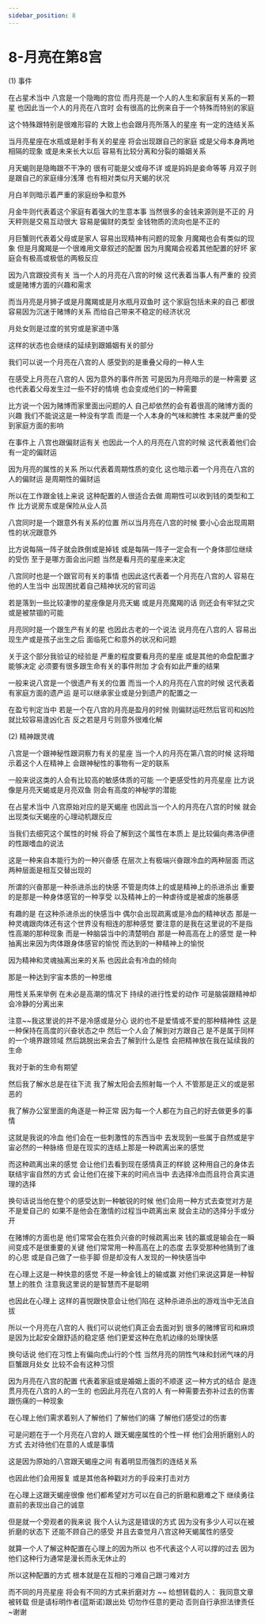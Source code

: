 ```yaml
---
sidebar_position: 8
---
```


# 8-月亮在第8宫
(1) 事件

在占星术当中
八宫是一个隐晦的宫位
而月亮是一个人的人生和家庭有关系的一颗星
也因此当一个人的月亮在八宫时
会有很高的比例来自于一个特殊而特别的家庭

这个特殊跟特别是很难形容的
大致上也会跟月亮所落入的星座
有一定的连结关系

当月亮星座在水瓶或是射手有关的星座
将会出现跟自己的家庭
或是父母本身两地相隔的现象
或是未来长大以后
容易有比较分离和分裂的婚姻关系

月天蝎则是隐晦跟不干净的
很有可能是父或母不详
或是妈妈是妾命等等
月双子则是跟自己的家庭缘分浅薄
也有相对类似月天蝎的状况

月白羊则暗示着严重的家庭纷争和意外

月金牛则代表着这个家庭有着强大的生意本事
当然很多的金钱来源则是不正的
月天秤则是交易互动很大
容易是偏财的类型
金钱物质的流向也是不正的

月巨蟹则代表着父母或是家人
容易出现精神有问题的现象
月魔羯也会有类似的现象
但是月魔羯是一个很难用文章叙述的配置
因为月魔羯会视着其他配置的好坏
家庭会有极高或极低的两极反应

因为八宫跟投资有关
当一个人的月亮在八宫的时候
这代表着当事人有严重的
投资或是赌博方面的兴趣和需求

而当月亮是月狮子或是月魔羯或是月水瓶月双鱼时
这个家庭包括未来的自己
都很容易因为沉迷于赌博的关系
而给自己带来不稳定的经济状况

月处女则是过度的贫穷或是家道中落

这样的状态也会继续的延续到跟婚姻有关的部分

我们可以说一个月亮在八宫的人
感受到的是重叠父母的一种人生

在感受上月亮在八宫的人
因为意外的事件所苦
可是因为月亮暗示的是一种需要
这也代表着父母发生过一些不好的情境
也会变成他们的一种需要

比方说一个因为赌博而家里面出问题的人
自己却依然的会有着很高的赌博方面的兴趣
我们不能说这是一种没有学乖
而是一个人本身的气味和脾性
本来就严重的受到家庭方面的影响

在事件上
八宫也跟偏财运有关
也因此一个人的月亮在八宫的时候
这代表着他们会有一定的偏财运

因为月亮的属性的关系
所以代表着周期性质的变化
这也暗示着一个月亮在八宫的人的偏财运
是周期性的偏财运

所以在工作跟金钱上来说
这种配置的人很适合去做
周期性可以收到钱的类型和工作
比方说房东或是保险从业人员

八宫同时是一个跟意外有关系的位置
所以当月亮在八宫的时候
要小心会出现周期性的状况跟意外

比方说每隔一阵子就会跌倒或是掉钱
或是每隔一阵子一定会有一个身体部位继续的受伤
至于是哪方面会出问题
当然是看月亮的星座来决定

八宫同时也是一个跟官司有关的事情
也因此这代表着一个月亮在八宫的人
容易在他的人生当中
出现困扰着自己精神状况的官司运

若是落到一些比较凄惨的星座像是月亮天蝎
或是月亮魔羯的话
则还会有牢狱之灾或是被禁锢的可能

月亮同时是一个跟生产有关的星
也因此古老的一个说法
说月亮在八宫的人
容易出现生产或是孩子出生之后
面临死亡和意外的状况和问题

关于这个部分我验证的经验是
严重的程度要看月亮的星座
或是其他的命盘配置才能够决定
必须要有很多跟生命有关的事件附加
才会有如此严重的结果

一般来说八宫是一个很遗产有关的位置
而当一个人的月亮在八宫的时候
这代表着有家庭方面的遗产运
是可以继承家业或是分到遗产的配置之一

在盈亏判定当中
若是一个在八宫的月亮是盈月的时候
则偏财运旺然后官司和凶险就比较容易逢凶化吉
反之若是月亏则意外很难化解

(2) 精神跟灵魂

八宫是一个跟神秘性跟洞察力有关的星座
当一个人的月亮在第八宫的时候
这将暗示着这个人在精神上
会跟神秘性的事物有一定的联系

一般来说这类的人会有比较高的敏感体质的可能
一个更感受性的月亮星座
比方说像是月亮天蝎或是月亮双鱼
则会有高度的神秘学的潜能

在占星术当中
八宫原始对应的是天蝎座
也因此当一个人的月亮在八宫的时候
就会出现类似天蝎座的心理动机跟反应

当我们去细究这个属性的时候
将会了解到这个属性在本质上
是比较偏向弗洛伊德的性跟嗜血的说法

这是一种来自本能行为的一种兴奋感
在层次上有极端兴奋跟冷血的两种层面
而这两种层面是相互交替出现的

所谓的兴奋那是一种杀进杀出的快感
不管是肉体上的或是精神上的杀进杀出
重要的是那是一种身体感官的一种享受
以及精神上的一种虐待或是被虐的施暴感

有趣的是
在这种杀进杀出的快感当中
偶尔会出现疏离或是冷血的精神状态
那是一种灵魂跟肉体还有这个世界没有相连的那种感觉
要注意的是我在这里说的不是指性高潮的那种现象
而是一种脑袋当中的清楚明白
那是一种高高在上的感觉
是一种抽离出来因为肉体跟身体感官的愉悦
而达到的一种精神上的愉悦

因为精神和灵魂抽离出来的关系
也因此会有冷血的倾向

那是一种达到宇宙本质的一种思维

用性关系来举例
在未必是高潮的情况下
持续的进行性爱的动作
可是脑袋跟精神却会冷静的分离出来

注意~~我这里说的并不是冷感或是分心
说的也不是爱情或不爱的那种精神性
这是一种保持在高度的兴奋状态之中
然后一个人会了解到对方跟自己
是不是属于同样的一个境界跟领域
然后跳脱出来会去了解到什么是性
会把精神放在我在延续我的生命

我对于新的生命有期望

然后我了解水总是在往下流
我了解太阳会去照射每一个人
不管那是正义的或是邪恶的

我了解办公室里面的角逐是一种正常
因为每一个人都在为自己的好去做更多的事情

这就是我说的冷血
他们会在一些刺激性的东西当中
去发现到一些属于自然或是宇宙必然的一种脉络
但是在现实的连结上那是一种疏离出来的感觉

而这种疏离出来的感觉
会让他们去看到现在感情真正的样貌
这种用自己的身体去联结宇宙自然的方式
会让他们在接下来的时间点当中
去选择冷血而且符合真实道理的选择

换句话说当他在整个的感受达到一种敏锐的时候
他们会用一种方式去查觉对方是不是爱自己的
如果不是他会在激情的过程当中疏离出来
就会主动的选择分手或分开

在赌博的方面也是
他们常常会在胜负兴奋的时候疏离出来
钱的赢或是输会在一瞬间变成不是很重要的关键
他们常常用一种高高在上的态度
去享受那种他猜到了谁的心思
或是自己做了一些手脚
但是却没有人发现的一种快感当中

在心理上这是一种快意的感觉
不是一种金钱上的输或赢
对他们来说这算是一种智慧上的胜负
注意我这里说的是智慧而不是聪明

也因此在心理上
这样的喜悦跟快意会让他们陷在
这种杀进杀出的游戏当中无法自拔

所以一个月亮在八宫的人
我们可以说他们真正会去面对到
很多的赌博官司和麻烦
是因为比起安全跟舒适的稳定感
他们更爱这种在危机边缘的处理快感

换句话说
他们在习性上有偏向虎山行的个性
当然月亮的阴性气味和封闭气味的月巨蟹跟月处女
比较不会有这种习惯

因为月亮在八宫的配置
代表着家庭或是婚姻上面的不顺遂
这一种方式的结合
是连贯月亮在八宫的人的一生的
也因此月亮在八宫的人
有一种需要去弥补过去的伤害跟伤痛的一种现象

在心理上他们需求着别人了解他们
了解他们的痛
了解他们感受过的伤害

可是问题在于一个月亮在八宫的人
跟天蝎座属性的个性一样
他们会用折磨别人的方式
去对待他们在意的人或是事情

这是因为原始的八宫跟天蝎座之间
有着明显而强烈的连结关系

也因此他们会用报复
或是其他各种戳对方的手段来打击对方

在心理上这跟天蝎座很像
他们都希望对方可以在自己的折磨和磨难之下
继续勇往直前的表现出自己的诚意

但是就一个旁观者的我来说
我个人认为这是错误的方式
因为没有多少人可以在被折磨的状态下
还能不顾自己的感受
并且去查觉月八宫这种天蝎属性的感受

就算一个人了解这种配置在心理上的因为所以
也不代表这个人可以撑的过去
因为他们这种行为通常是漫长而永无休止的

所以这种配置的方式
根本就是在互相的刁难自己跟刁难对方

而不同的月亮星座
将会有不同的方式来折磨对方
~~
给想转载的人：
我同意文章被转载
但是请标明作者(蓝斯诺)跟出处
切勿作任意的更动
否则自行承担法律责任~谢谢

 
  